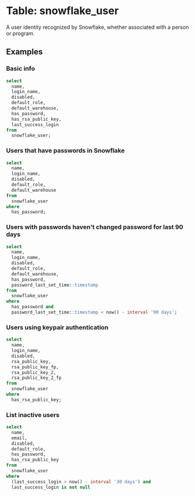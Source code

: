 # Table: snowflake_user

A user identity recognized by Snowflake, whether associated with a person or program.

## Examples

### Basic info

```sql
select
  name,
  login_name,
  disabled,
  default_role,
  default_warehouse,
  has_password,
  has_rsa_public_key,
  last_success_login
from
  snowflake_user;
```

### Users that have passwords in Snowflake

```sql
select
  name,
  login_name,
  disabled,
  default_role,
  default_warehouse
from
  snowflake_user
where
  has_password;
```

### Users with passwords haven't changed password for last 90 days

```sql
select
  name,
  login_name,
  disabled,
  default_role,
  default_warehouse,
  has_password,
  password_last_set_time::timestamp
from
  snowflake_user
where
  has_password and
  password_last_set_time::timestamp < now() - interval '90 days';
```

### Users using keypair authentication

```sql
select
  name,
  login_name,
  disabled,
  rsa_public_key,
  rsa_public_key_fp,
  rsa_public_key_2,
  rsa_public_key_2_fp
from
  snowflake_user
where
  has_rsa_public_key;
```

### List inactive users

```sql
select
  name,
  email,
  disabled,
  default_role,
  has_password,
  has_rsa_public_key
from
  snowflake_user
where
  (last_success_login > now() - interval '30 days') and
  last_success_login is not null
```
